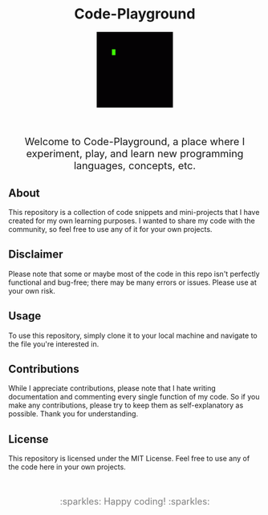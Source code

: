 <!DOCTYPE html>
<html>
  <head>
    <meta charset="UTF-8">
    <meta name="viewport" content="width=device-width, initial-scale=1.0">
  </head>
  <body>
    <header>
      <h1 style="text-align:center">Code-Playground</h1>
      <img src="https://raw.githubusercontent.com/SSL-ACTX/SSL-ACTX/main/gifs/term2.gif" alt="Code-Playground" style="display:block;margin:auto;width:30%">
    </header>
    <main>
      <section>
        <p style="text-align:center;font-size:20px">Welcome to Code-Playground, a place where I experiment, play, and learn new programming languages, concepts, etc.</p>
      </section>
      <section>
        <h2>About</h2>
        <p>This repository is a collection of code snippets and mini-projects that I have created for my own learning purposes. I wanted to share my code with the community, so feel free to use any of it for your own projects.</p>
      </section>
      <section>
        <h2>Disclaimer</h2>
        <p>Please note that some or maybe most of the code in this repo isn't perfectly functional and bug-free; there may be many errors or issues. Please use at your own risk.</p>
      </section>
      <section>
        <h2>Usage</h2>
        <p>To use this repository, simply clone it to your local machine and navigate to the file you're interested in.</p>
      </section>
      <section>
        <h2>Contributions</h2>
        <p>While I appreciate contributions, please note that I hate writing documentation and commenting every single function of my code. So if you make any contributions, please try to keep them as self-explanatory as possible. Thank you for understanding.</p>
      </section>
      <section>
        <h2>License</h2>
        <p>This repository is licensed under the MIT License. Feel free to use any of the code here in your own projects.</p>
      </section>
    </main>
    <footer>
      <div style="text-align:center;color:grey;margin-top:50px;font-size:18px">:sparkles: Happy coding! :sparkles:</div>
    </footer>
  </body>
</html>
